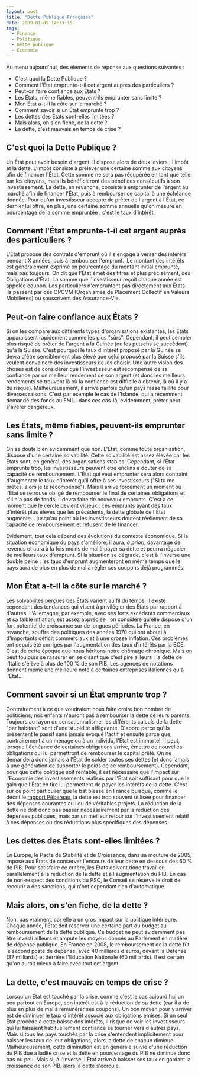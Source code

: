 ```yaml
---
layout: post
title: "Dette Publique Française"
date: 2009-01-05 14:33:15
tags:
  - Finance
  - Politique
  - Dette publique
  - Economie
---
```


Au menu aujourd'hui, des éléments de réponse aux questions suivantes :

*   C'est quoi la Dette Publique ?
*   Comment l'État emprunte-t-il cet argent auprès des particuliers ?
*   Peut-on faire confiance aux États ?
*   Les États, même fiables, peuvent-ils emprunter sans limite ?
*   Mon État a-t-il la côte sur le marché ?
*   Comment savoir si un État emprunte trop ?
*   Les dettes des États sont-elles limitées ?
*   Mais alors, on s'en fiche, de la dette ?
*   La dette, c'est mauvais en temps de crise ?

<!-- more -->

## C'est quoi la Dette Publique ?

Un État peut avoir besoin d'argent. Il dispose alors de deux leviers : l'impôt et la dette. L'impôt consiste à prélever une certaine somme aux citoyens afin de financer l'État. Cette somme ne sera pas récupérée en tant que telle par les citoyens, mais ils bénéficieront des bénéfices consécutifs à son investissement. La dette, en revanche, consiste à emprunter de l'argent au marché afin de financer l'État, puis à rembourser ce capital à une échéance donnée. Pour qu'un investisseur accepte de prêter de l'argent à l'État, ce dernier lui offre, en plus, une certaine somme annuelle qu'on mesure en pourcentage de la somme empruntée : c'est le taux d'intérêt.

## Comment l'État emprunte-t-il cet argent auprès des particuliers ?

L'État propose des contrats d'emprunt où il s'engage à verser des intérêts pendant X années, puis à rembourser l'emprunt.  Le montant des intérêts est généralement exprimé en pourcentage du montant initial emprunté, mais pas toujours. On dit que l'État émet des titres et plus précisément, des Obligations d'État. La somme que l'investisseur reçoit chaque année est appelée coupon. Les particuliers n'empruntent pas directement aux États. Ils passent par des OPCVM (Organismes de Placement Collectif en Valeurs Mobilières) ou souscrivent des Assurance-Vie.

## Peut-on faire confiance aux États ?

Si on les compare aux différents types d'organisations existantes, les États apparaissent rapidement comme les plus "sûrs". Cependant, il peut sembler plus risqué de prêter de l'argent à la Guinée (où les putschs se succèdent) qu'à la Suisse. C'est pourquoi le taux d'intérêt proposé par la Guinée se devra d'être sensiblement plus élevé que celui proposé par la Suisse s'ils veulent convaincre des investisseurs de les choisir. Une autre vision des choses est de considérer que l'investisseur est récompensé de sa confiance par un meilleur rendement de son argent (et donc les meilleurs rendements se trouvent là où la confiance est difficile à obtenir, là où il y a du risque). Malheureusement, il arrive parfois qu'un pays fasse faillite pour diverses raisons. C'est par exemple le cas de l'Islande, qui a récemment demandé des fonds au FMI… dans ces cas-là, évidemment, prêter peut s'avérer dangereux.

## Les États, même fiables, peuvent-ils emprunter sans limite ?

On se doute bien évidemment que non. L'État, comme toute organisation, dispose d'une certaine solvabilité. Cette solvabilité est assez élevée car les États sont, en général, des organisations stables. Cependant, si l'État emprunte trop, les investisseurs peuvent être enclins à douter de sa capacité de remboursement. L'État qui veut emprunter sera alors contraint d'augmenter le taux d'intérêt qu'il offre à ses investisseurs ("Si tu me prêtes, alors je te récompense"). Mais il arrive forcément un moment où l'État se retrouve obligé de rembourser le final de certaines obligations et s'il n'a pas de fonds, il devra faire de nouveaux emprunts. C'est à ce moment que le cercle devient vicieux : ces emprunts ayant des taux d'intérêt plus élevés que les précédents, la dette globale de l'État augmente… jusqu'au point où les investisseurs doutent réellement de sa capacité de remboursement et refusent de le financer.

Évidement, tout cela dépend des évolutions du contexte économique. Si la situation économique du pays s'améliore, il aura, _a priori_, davantage de revenus et aura à la fois moins de mal à payer sa dette et pourra négocier de meilleurs taux d'emprunt. Si la situation se dégrade, c'est à l'inverse une double peine : les taux d'emprunt augmenteront en même temps que le pays aura de plus en plus de mal à régler ses coupons déjà programmés.

## Mon État a-t-il la côte sur le marché ?

Les solvabilités perçues des États varient au fil du temps. Il existe cependant des tendances qui visent à privilégier des États par rapport à d'autres. L'Allemagne, par exemple, avec ses forts excédents commerciaux et sa faible inflation, est assez appréciée : on considère qu'elle dispose d'un fort potentiel de croissance sur de longues périodes. La France, en revanche, souffre des politiques des années 1970 qui ont abouti à d'importants déficit commerciaux et à une grosse inflation. Ces problèmes ont depuis été corrigés par l'augmentation des taux d'intérêts par la BCE. C'est de cette époque que nous héritons notre chômage chronique. Mais on peut toujours se rassurer en se disant que c'est pire ailleurs : la dette de l'Italie s'élève à plus de 100 % de son PIB. Les agences de notations donnent même une meilleure note à certaines entreprises italiennes qu'à l'État…

## Comment savoir si un État emprunte trop ?

Contrairement à ce que voudraient nous faire croire bon nombre de politiciens, nos enfants n'auront pas à rembourser la dette de leurs parents. Toujours au rayon du sensationnalisme, les différents calculs de la dette "par habitant" sont d'une stupidité affligeante. D'abord parce qu'ils présentent le passif sans jamais évoqué l'actif et ensuite parce que, contrairement à un ménage ou à un individu, l'État est immortel. Il peut, lorsque l'échéance de certaines obligations arrive, émettre de nouvelles obligations qui lui permettront de rembourser le capital prêté. On ne demandera donc jamais à l'État de solder toutes ses dettes (et donc jamais à une génération de supporter le poids de ce remboursement). Cependant, pour que cette politique soit rentable, il est nécessaire que l'impact sur l'Economie des investissements réalisés par l'État soit suffisant pour que le gain que l'État en tire lui permettent de payer les intérêts de la dette. C'est sur ce point particulier que le bât blesse en France puisque, comme le décrit le [rapport Pébereau](http://fr.wikipedia.org/wiki/Rapport_P%C3%A9bereau_sur_la_dette_publique), la dette est trop souvent utilisée pour financer des dépenses courantes au lieu de véritables projets. La réduction de la dette ne doit donc pas passer nécessairement par la réduction des dépenses publiques, mais par un meilleur retour sur l'investissement relatif à ces dépenses ou des réductions plus spécifiques des dépenses.

## Les dettes des États sont-elles limitées ?

En Europe, le Pacte de Stabilité et de Croissance, dans sa mouture de 2005, impose aux États de conserver l'encours de leur dette en dessous des 60 % de PIB. Pour satisfaire ce critère, les États doivent donc travailler parallèlement à la réduction de la dette et à l'augmentation du PIB. En cas de non-respect des conditions du PSC, le Conseil se réserve le droit de recourir à des sanctions, qui n'ont cependant rien d'automatique.

## Mais alors, on s'en fiche, de la dette ?

Non, pas vraiment, car elle a un gros impact sur la politique intérieure. Chaque année, l'État doit réserver une certaine part du budget au remboursement de la dette publique. Ce budget ne peut évidemment pas être investi ailleurs et ampute les moyens donnés au Parlement en matière de dépense publique. En France en 2008, le remboursement de la dette fût le second poste de dépense, avec 40 milliards d'euros, devant la Défense (37 milliards) et derrière l'Education Nationale (60 milliards). Il est certain qu'on aurait mieux à faire avec tout cet argent…

## La dette, c'est mauvais en temps de crise ?

Lorsqu'un État est touché par la crise, comme c'est le cas aujourd'hui un peu partout en Europe, son intérêt est à la réduction de sa dette (car il a de plus en plus de mal à rémunérer ses coupons). Un bon moyen pour y arriver est de diminuer le taux d'intérêt associé aux obligations émises. Si un seul État procède à cette baisse des intérêts, il risque de voir les investisseurs qui lui faisaient habituellement confiance se tourner vers d'autres pays. Mais si tous les pays touchés par la crise s'entendent implicitement pour baisser les taux de leur obligations, alors la dette de chacun diminue… Malheureusement, cette diminution est en générale suivie d'une réduction du PIB due à ladite crise et la dette en pourcentage du PIB ne diminue donc pas ou peu. Mais si, à l'inverse, l'État arrive à baisser ses taux en gardant la croissance de son PIB, alors la dette s'écroule.
